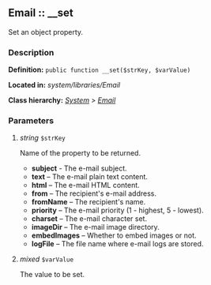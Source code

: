 
Email :: __set
-------------------------------------------

Set an object property.


### Description ###

**Definition:** `public function __set($strKey, $varValue)`

**Located in:** *system/libraries/Email*

**Class hierarchy:** *[System](../System.php) > [Email](../Email)*


### Parameters ###

1. *string* `$strKey`

	Name of the property to be returned.
	- **subject** -
		The e-mail subject.
	- **text** – 
		The e-mail plain text content.
	- **html** – 
		The e-mail HTML content.
	- **from** – 
		The recipient's e-mail address.
	- **fromName** – 
		The recipient's name.
	- **priority** – 
		The e-mail priority (1 - highest, 5 - lowest).
	- **charset** – 
		The e-mail character set.
	- **imageDir** – 
		The e-mail image directory.
	- **embedImages** – 
		Whether to embed images or not.
	- **logFile** – 
		The file name where e-mail logs are stored.
		

2. *mixed* `$varValue`

	The value to be set.

